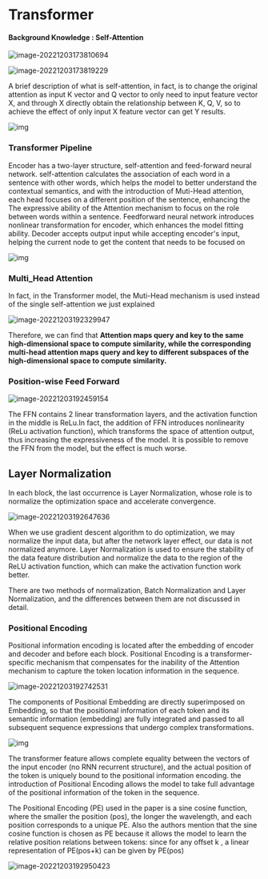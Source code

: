 # Transformer

#### Background Knowledge : Self-Attention

![image-20221203173810694](C:\Users\28621\AppData\Roaming\Typora\typora-user-images\image-20221203173810694.png)

![image-20221203173819229](C:\Users\28621\AppData\Roaming\Typora\typora-user-images\image-20221203173819229.png)

A brief description of what is self-attention, in fact, is to change the original attention as input K vector and Q vector to only need to input feature vector X, and through X directly obtain the relationship between K, Q, V, so to achieve the effect of only input X feature vector can get Y results.

![img](https://pic3.zhimg.com/80/v2-55d08f662a489739c3220486de095e12_720w.webp)





### Transformer Pipeline

Encoder has a two-layer structure, self-attention and feed-forward neural network. self-attention calculates the association of each word in a sentence with other words, which helps the model to better understand the contextual semantics, and with the introduction of Muti-Head attention, each head focuses on a different position of the sentence, enhancing the The expressive ability of the Attention mechanism to focus on the role between words within a sentence. Feedforward neural network introduces nonlinear transformation for encoder, which enhances the model fitting ability.
Decoder accepts output input while accepting encoder's input, helping the current node to get the content that needs to be focused on



![img](https://pic1.zhimg.com/80/v2-3446c44328cbfec74c0bdb1d0c9964f4_720w.webp)



### Multi_Head Attention

In fact, in the Transformer model, the Muti-Head mechanism is used instead of the single self-attention we just explained

![image-20221203192329947](C:\Users\28621\AppData\Roaming\Typora\typora-user-images\image-20221203192329947.png)

Therefore, we can find that **Attention maps query and key to the same high-dimensional space to compute similarity, while the corresponding multi-head attention maps query and key to different subspaces of the high-dimensional space to compute similarity.**



###  **Position-wise Feed Forward**

![image-20221203192459154](C:\Users\28621\AppData\Roaming\Typora\typora-user-images\image-20221203192459154.png)



The FFN contains 2 linear transformation layers, and the activation function in the middle is ReLu.In fact, the addition of FFN introduces nonlinearity (ReLu activation function), which transforms the space of attention output, thus increasing the expressiveness of the model. It is possible to remove the FFN from the model, but the effect is much worse.



## **Layer Normalization**

In each block, the last occurrence is Layer Normalization, whose role is to normalize the optimization space and accelerate convergence.

![image-20221203192647636](C:\Users\28621\AppData\Roaming\Typora\typora-user-images\image-20221203192647636.png)

When we use gradient descent algorithm to do optimization, we may normalize the input data, but after the network layer effect, our data is not normalized anymore. Layer Normalization is used to ensure the stability of the data feature distribution and normalize the data to the region of the ReLU activation function, which can make the activation function work better.

There are two methods of normalization, Batch Normalization and Layer Normalization, and the differences between them are not discussed in detail.



### **Positional Encoding**

Positional information encoding is located after the embedding of encoder and decoder and before each block. Positional Encoding is a transformer-specific mechanism that compensates for the inability of the Attention mechanism to capture the token location information in the sequence.

![image-20221203192742531](C:\Users\28621\AppData\Roaming\Typora\typora-user-images\image-20221203192742531.png)

The components of Positional Embedding are directly superimposed on Embedding, so that the positional information of each token and its semantic information (embedding) are fully integrated and passed to all subsequent sequence expressions that undergo complex transformations.





![img](https://pic3.zhimg.com/80/v2-805dec73d83dad5ccd0aadd78b864a06_720w.webp)

The transformer feature allows complete equality between the vectors of the input encoder (no RNN recurrent structure), and the actual position of the token is uniquely bound to the positional information encoding. the introduction of Positional Encoding allows the model to take full advantage of the positional information of the token in the sequence.



The Positional Encoding (PE) used in the paper is a sine cosine function, where the smaller the position (pos), the longer the wavelength, and each position corresponds to a unique PE. Also the authors mention that the sine cosine function is chosen as PE because it allows the model to learn the relative position relations between tokens: since for any offset k , a linear representation of PE(pos+k) can be given by PE(pos)



![image-20221203192950423](C:\Users\28621\AppData\Roaming\Typora\typora-user-images\image-20221203192950423.png)